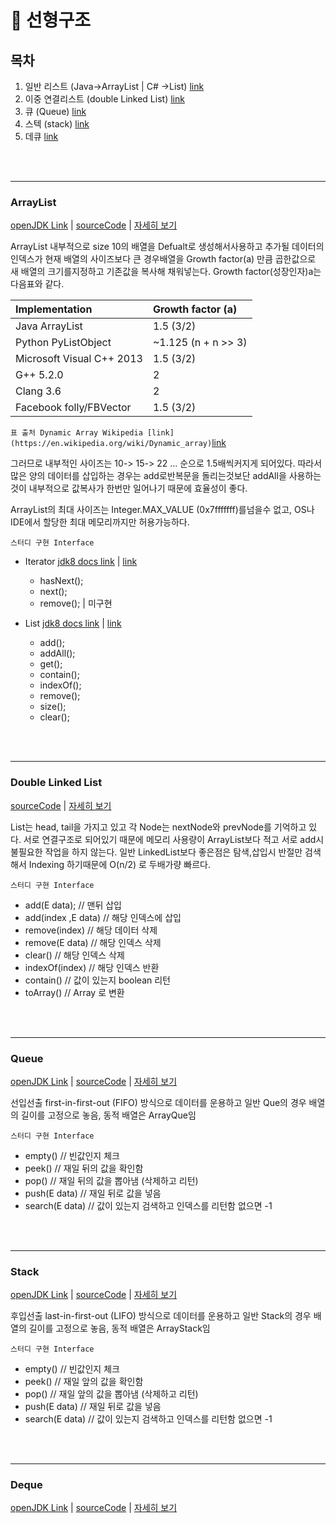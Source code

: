 # :leaves: 선형구조

## 목차
 1. 일반 리스트 (Java->ArrayList | C# ->List) [link](#ArrayList) 
 1. 이중 연결리스트 (double Linked List)  [link](#doubleLinkedList) 
 1. 큐 (Queue)  [link](#Queue) 
 1. 스텍 (stack)  [link](#Stack) 
 1. 데큐 [link](#) 

<br>
<br>

<hr>

### ArrayList

[openJDK Link](#https://docs.oracle.com/javase/8/docs/api/java/util/ArrayList.html) | [sourceCode](#) | [자세히 보기](#) 
    
ArrayList 내부적으로 size 10의 배열을 Defualt로 생성해서사용하고 추가될 데이터의 인덱스가 현재 배열의 사이즈보다 큰 경우배열을 Growth factor(a) 만큼 곱한값으로 새 배열의 크기를지정하고 기존값을 복사해 채워넣는다.  Growth factor(성장인자)a는 다음표와 같다.



| Implementation |  Growth factor (a) |
|:---------------|:-------------------|
|Java ArrayList  |	1.5 (3/2)         |
|Python PyListObject| ~1.125 (n + n >> 3)|
|Microsoft Visual C++ 2013|	1.5 (3/2)|
|G++ 5.2.0                |	2         |
|Clang 3.6                |	2         |
|Facebook folly/FBVector  |	1.5 (3/2) |

`표 출처 Dynamic Array Wikipedia [link](https://en.wikipedia.org/wiki/Dynamic_array)`[link](https://en.wikipedia.org/wiki/Dynamic_array)


그러므로 내부적인 사이즈는 10-> 15-> 22 ... 순으로 1.5배씩커지게 되어있다. 따라서 많은 양의 데이터를 삽입하는 경우는 add로반복문을 돌리는것보단 addAll을 사용하는 것이 내부적으로 값복사가 한번만 일어나기 때문에 효율성이 좋다.

ArrayList의 최대 사이즈는 Integer.MAX_VALUE (0x7fffffff)를넘을수 없고, OS나 IDE에서 할당한 최대 메모리까지만 허용가능하다.


`스터디 구현 Interface `

* Iterator  [jdk8 docs link](https://docs.oracle.com/javase/8/docs/api/java/util/Iterator.html) | [link](https://github.com/KimUihyeon/DataStructures/blob/master/List/studyInterface/Iterator.java)
    
    * hasNext();
    * next();
    * remove();  | 미구현

* List [jdk8 docs link](https://docs.oracle.com/javase/8/docs/api/java/util/List.html) | [link](https://github.com/KimUihyeon/DataStructures/blob/master/List/studyInterface/List.java)

    * add();
    * addAll();
    * get();
    * contain();
    * indexOf();
    * remove();
    * size();
    * clear();

<br>
<br>

<hr>

### Double Linked List

[sourceCode](#) | [자세히 보기](#) 

List는 head, tail을 가지고 있고 각 Node는 nextNode와 prevNode를 기억하고 있다. 서로 연결구조로 되어있기 때문에 메모리 사용량이 ArrayList보다 적고 서로 add시 불필요한 작업을 하지 않는다. 일반 LinkedList보다 좋은점은 탐색,삽입시 반절만 검색해서 Indexing 하기때문에 O(n/2) 로 두배가량 빠르다.


`스터디 구현 Interface `

* add(E data); // 맨뒤 삽입
* add(index ,E data) // 해당 인덱스에 삽입
* remove(index) // 해당 데이터 삭제
* remove(E data) // 해당 인덱스 삭제
* clear() // 해당 인덱스 삭제
* indexOf(index) // 해당 인덱스 반환
* contain() // 값이 있는지 boolean 리턴
* toArray() // Array 로 변환



<br>
<br>

<hr>


### Queue

[openJDK Link](#https://docs.oracle.com/javase/7/docs/api/java/util/Stack.html) | [sourceCode](#) | [자세히 보기](#) 

선입선출  first-in-first-out (FIFO) 방식으로 데이터를 운용하고 일반 Que의 경우 배열의 길이를 고정으로 놓음, 동적 배열은 ArrayQue임

`스터디 구현 Interface `

* empty() // 빈값인지 체크
* peek()  // 재일 뒤의 값을 확인함
* pop()   // 재일 뒤의 값을 뽑아냄 (삭제하고 리턴)
* push(E data)  // 재일 뒤로 값을 넣음
* search(E data) // 값이 있는지 검색하고 인덱스를 리턴함 없으면 -1



<br>
<br>

<hr>

### Stack

[openJDK Link](#https://docs.oracle.com/javase/7/docs/api/java/util/Stack.html) | [sourceCode](#) | [자세히 보기](#) 

후입선출  last-in-first-out (LIFO) 방식으로 데이터를 운용하고 일반 Stack의 경우 배열의 길이를 고정으로 놓음, 동적 배열은 ArrayStack임

`스터디 구현 Interface `

* empty() // 빈값인지 체크
* peek()  // 재일 앞의 값을 확인함
* pop()   // 재일 앞의 값을 뽑아냄 (삭제하고 리턴)
* push(E data)  // 재일 뒤로 값을 넣음
* search(E data) // 값이 있는지 검색하고 인덱스를 리턴함 없으면 -1

<br>
<br>


<hr>


### Deque

[openJDK Link](#) | [sourceCode](#) | [자세히 보기](#) 


<br>
<br>